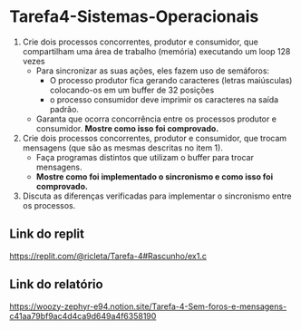 # Tarefa4-Sistemas-Operacionais
1) Crie dois processos concorrentes, produtor e consumidor, que compartilham uma área de
trabalho (memória) executando um loop 128 vezes
    - Para sincronizar as suas ações, eles fazem uso de semáforos:
        - O processo produtor fica gerando caracteres (letras maiúsculas) colocando-os em um buffer de 32 posições
        - o processo consumidor deve imprimir os caracteres na saída padrão.
    - Garanta que ocorra concorrência entre os processos produtor e consumidor. __Mostre como isso foi comprovado.__
2) Crie dois processos concorrentes, produtor e consumidor, que trocam mensagens (que são as
mesmas descritas no item 1).
    - Faça programas distintos que utilizam o buffer para trocar
mensagens.
    - __Mostre como foi implementado o sincronismo e como isso foi comprovado.__
3) Discuta as diferenças verificadas para implementar o sincronismo entre os processos.

## Link do replit
https://replit.com/@ricleta/Tarefa-4#Rascunho/ex1.c

## Link do relatório
https://woozy-zephyr-e94.notion.site/Tarefa-4-Sem-foros-e-mensagens-c41aa79bf9ac4d4ca9d649a4f6358190
